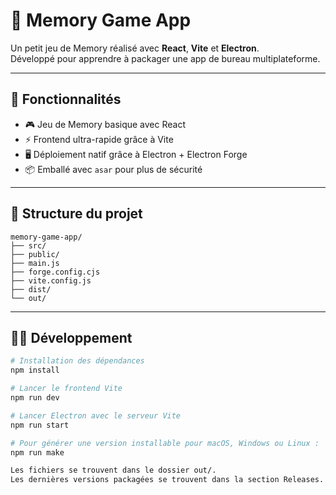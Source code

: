 # 🧩 Memory Game App

Un petit jeu de Memory réalisé avec **React**, **Vite** et **Electron**.  
Développé pour apprendre à packager une app de bureau multiplateforme.

---

## 🚀 Fonctionnalités

- 🎮 Jeu de Memory basique avec React
- ⚡ Frontend ultra-rapide grâce à Vite
- 🖥️ Déploiement natif grâce à Electron + Electron Forge
- 📦 Emballé avec `asar` pour plus de sécurité

---

## 📂 Structure du projet

```
memory-game-app/
├── src/
├── public/ 
├── main.js 
├── forge.config.cjs 
├── vite.config.js 
├── dist/ 
└── out/ 
```
---

## 🧑‍💻 Développement

```bash
# Installation des dépendances
npm install

# Lancer le frontend Vite
npm run dev

# Lancer Electron avec le serveur Vite
npm run start

# Pour générer une version installable pour macOS, Windows ou Linux :
npm run make

Les fichiers se trouvent dans le dossier out/.
Les dernières versions packagées se trouvent dans la section Releases.